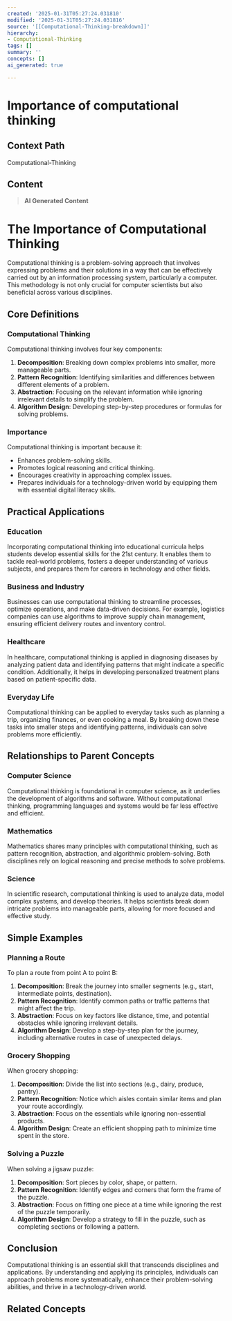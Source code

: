 ```yaml
---
created: '2025-01-31T05:27:24.031810'
modified: '2025-01-31T05:27:24.031816'
source: '[[Computational-Thinking-breakdown]]'
hierarchy:
- Computational-Thinking
tags: []
summary: ''
concepts: []
ai_generated: true

---
```


# Importance of computational thinking

## Context Path
Computational-Thinking

## Content
> **AI Generated Content**
 # The Importance of Computational Thinking

Computational thinking is a problem-solving approach that involves expressing problems and their solutions in a way that can be effectively carried out by an information processing system, particularly a computer. This methodology is not only crucial for computer scientists but also beneficial across various disciplines.

## Core Definitions

### Computational Thinking
Computational thinking involves four key components:
1. **Decomposition**: Breaking down complex problems into smaller, more manageable parts.
2. **Pattern Recognition**: Identifying similarities and differences between different elements of a problem.
3. **Abstraction**: Focusing on the relevant information while ignoring irrelevant details to simplify the problem.
4. **Algorithm Design**: Developing step-by-step procedures or formulas for solving problems.

### Importance
Computational thinking is important because it:
- Enhances problem-solving skills.
- Promotes logical reasoning and critical thinking.
- Encourages creativity in approaching complex issues.
- Prepares individuals for a technology-driven world by equipping them with essential digital literacy skills.

## Practical Applications

### Education
Incorporating computational thinking into educational curricula helps students develop essential skills for the 21st century. It enables them to tackle real-world problems, fosters a deeper understanding of various subjects, and prepares them for careers in technology and other fields.

### Business and Industry
Businesses can use computational thinking to streamline processes, optimize operations, and make data-driven decisions. For example, logistics companies can use algorithms to improve supply chain management, ensuring efficient delivery routes and inventory control.

### Healthcare
In healthcare, computational thinking is applied in diagnosing diseases by analyzing patient data and identifying patterns that might indicate a specific condition. Additionally, it helps in developing personalized treatment plans based on patient-specific data.

### Everyday Life
Computational thinking can be applied to everyday tasks such as planning a trip, organizing finances, or even cooking a meal. By breaking down these tasks into smaller steps and identifying patterns, individuals can solve problems more efficiently.

## Relationships to Parent Concepts

### Computer Science
Computational thinking is foundational in computer science, as it underlies the development of algorithms and software. Without computational thinking, programming languages and systems would be far less effective and efficient.

### Mathematics
Mathematics shares many principles with computational thinking, such as pattern recognition, abstraction, and algorithmic problem-solving. Both disciplines rely on logical reasoning and precise methods to solve problems.

### Science
In scientific research, computational thinking is used to analyze data, model complex systems, and develop theories. It helps scientists break down intricate problems into manageable parts, allowing for more focused and effective study.

## Simple Examples

### Planning a Route
To plan a route from point A to point B:
1. **Decomposition**: Break the journey into smaller segments (e.g., start, intermediate points, destination).
2. **Pattern Recognition**: Identify common paths or traffic patterns that might affect the trip.
3. **Abstraction**: Focus on key factors like distance, time, and potential obstacles while ignoring irrelevant details.
4. **Algorithm Design**: Develop a step-by-step plan for the journey, including alternative routes in case of unexpected delays.

### Grocery Shopping
When grocery shopping:
1. **Decomposition**: Divide the list into sections (e.g., dairy, produce, pantry).
2. **Pattern Recognition**: Notice which aisles contain similar items and plan your route accordingly.
3. **Abstraction**: Focus on the essentials while ignoring non-essential products.
4. **Algorithm Design**: Create an efficient shopping path to minimize time spent in the store.

### Solving a Puzzle
When solving a jigsaw puzzle:
1. **Decomposition**: Sort pieces by color, shape, or pattern.
2. **Pattern Recognition**: Identify edges and corners that form the frame of the puzzle.
3. **Abstraction**: Focus on fitting one piece at a time while ignoring the rest of the puzzle temporarily.
4. **Algorithm Design**: Develop a strategy to fill in the puzzle, such as completing sections or following a pattern.

## Conclusion

Computational thinking is an essential skill that transcends disciplines and applications. By understanding and applying its principles, individuals can approach problems more systematically, enhance their problem-solving abilities, and thrive in a technology-driven world.

## Related Concepts
